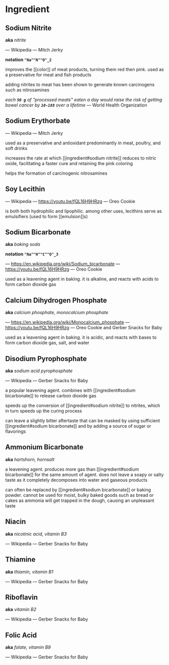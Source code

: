 # Ingredient

## Sodium Nitrite

**aka** _nitrite_

&mdash; Wikipedia &mdash; Mitch Jerky

**notation** **`"Na""N""O"_2`**

improves the [[color]] of meat products, turning them red then pink. used as a preservative for meat and fish products

adding nitrites to meat has been shown to generate known carcinogens such as nitrosamines

_each **`50 g`** of "processed meats" eaten a day would raise the risk of getting bowel cancer by **`10-188`** over a lifetime_ &mdash; World Health Organization

## Sodium Erythorbate

&mdash; Wikipedia &mdash; Mitch Jerky

used as a preservative and antioxidant predominantly in meat, poultry, and soft drinks

increases the rate at which [[ingredient#sodium nitrite]] reduces to nitric oxide, facilitating a faster cure and retaining the pink coloring

helps the formation of carcinogenic nitrosamines

## Soy Lecithin

&mdash; Wikipedia &mdash; <https://youtu.be/fQL16H9HRzg> &mdash; Oreo Cookie

is both both hydrophilic and lipophilic. among other uses, lecithins serve as emulsifiers (used to form [[emulsion]]s)

## Sodium Bicarbonate

**aka** _baking soda_

**notation** **`"Na""H""C""O"_3`**

&mdash; <https://en.wikipedia.org/wiki/Sodium_bicarbonate> &mdash; <https://youtu.be/fQL16H9HRzg> &mdash; Oreo Cookie

used as a leavening agent in baking. it is alkaline, and reacts with acids to form carbon dioxide gas

## Calcium Dihydrogen Phosphate

**aka** _calcium phosphate, monocalcium phosphate_

&mdash; <https://en.wikipedia.org/wiki/Monocalcium_phosphate> &mdash; <https://youtu.be/fQL16H9HRzg> &mdash; Oreo Cookie and Gerber Snacks for Baby

used as a leavening agent in baking. it is acidic, and reacts with bases to form carbon dioxide gas, salt, and water

## Disodium Pyrophosphate

**aka** _sodium acid pyrophosphate_

&mdash; Wikipedia &mdash; Gerber Snacks for Baby

a popular leavening agent. combines with [[ingredient#sodium bicarbonate]] to release carbon dioxide gas

speeds up the conversion of [[ingredient#sodium nitrite]] to nitrites, which in turn speeds up the curing process

can leave a slightly bitter aftertaste that can be masked by using sufficient [[ingredient#sodium bicarbonate]] and by adding a source of sugar or flavorings

## Ammonium Bicarbonate

**aka** _hartshorn, hornsalt_

a leavening agent. produces more gas than [[ingredient#sodium bicarbonate]] for the same amount of agent. does not leave a soapy or salty taste as it completely decomposes into water and gaseous products

can often be replaced by [[ingredient#sodium bicarbonate]] or baking powder. cannot be used for moist, bulky baked goods such as bread or cakes as ammonia will get trapped in the dough, causing an unpleasant taste

## Niacin

**aka** _nicotinic acid, vitamin B3_

&mdash; Wikipedia &mdash; Gerber Snacks for Baby

## Thiamine

**aka** _thiamin, vitamin B1_

&mdash; Wikipedia &mdash; Gerber Snacks for Baby

## Riboflavin

**aka** _vitamin B2_

&mdash; Wikipedia &mdash; Gerber Snacks for Baby

## Folic Acid

**aka** _folate, vitamin B9_

&mdash; Wikipedia &mdash; Gerber Snacks for Baby

